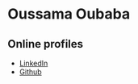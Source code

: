 # Oussama Oubaba

## Online profiles

- [LinkedIn](https://www.linkedin.com/in/oussama-oubaba/)
- [Github](https://github.com/oussama-oubaba)
